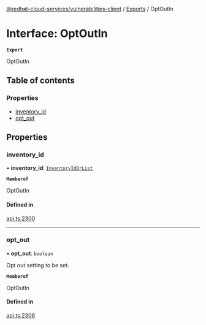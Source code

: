 [@redhat-cloud-services/vulnerabilities-client](../README.md) / [Exports](../modules.md) / OptOutIn

# Interface: OptOutIn

**`Export`**

OptOutIn

## Table of contents

### Properties

- [inventory\_id](OptOutIn.md#inventory_id)
- [opt\_out](OptOutIn.md#opt_out)

## Properties

### inventory\_id

• **inventory\_id**: [`InventoryIdOrList`](../modules.md#inventoryidorlist)

**`Memberof`**

OptOutIn

#### Defined in

[api.ts:2300](https://github.com/RedHatInsights/javascript-clients/blob/main/packages/vulnerabilities/git-api/api.ts#L2300)

___

### opt\_out

• **opt\_out**: `boolean`

Opt out setting to be set.

**`Memberof`**

OptOutIn

#### Defined in

[api.ts:2306](https://github.com/RedHatInsights/javascript-clients/blob/main/packages/vulnerabilities/git-api/api.ts#L2306)
